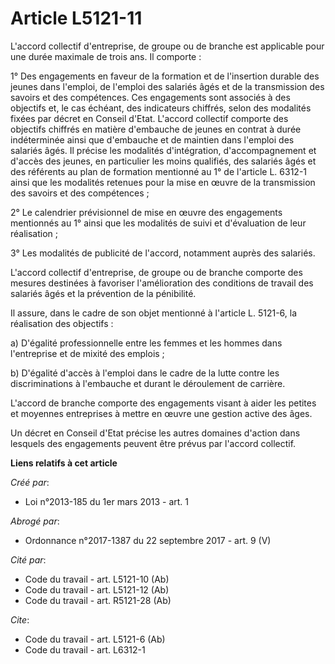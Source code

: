 # Article L5121-11

L'accord collectif d'entreprise, de groupe ou de branche est applicable pour une durée maximale de trois ans. Il comporte : 

1° Des engagements en faveur de la formation et de l'insertion durable des jeunes dans l'emploi, de l'emploi des salariés
âgés et de la transmission des savoirs et des compétences. Ces engagements sont associés à des objectifs et, le cas échéant,
des indicateurs chiffrés, selon des modalités fixées par décret en Conseil d'Etat. L'accord collectif comporte des objectifs
chiffrés en matière d'embauche de jeunes en contrat à durée indéterminée ainsi que d'embauche et de maintien dans l'emploi
des salariés âgés. Il précise les modalités d'intégration, d'accompagnement et d'accès des jeunes, en particulier les moins
qualifiés, des salariés âgés et des référents au plan de formation mentionné au 1° de l'article L. 6312-1 ainsi que les
modalités retenues pour la mise en œuvre de la transmission des savoirs et des compétences ; 

2° Le calendrier prévisionnel de mise en œuvre des engagements mentionnés au 1° ainsi que les modalités de suivi et
d'évaluation de leur réalisation ; 

3° Les modalités de publicité de l'accord, notamment auprès des salariés. 

L'accord collectif d'entreprise, de groupe ou de branche comporte des mesures destinées à favoriser l'amélioration des
conditions de travail des salariés âgés et la prévention de la pénibilité. 

Il assure, dans le cadre de son objet mentionné à l'article L. 5121-6, la réalisation des objectifs : 

a) D'égalité professionnelle entre les femmes et les hommes dans l'entreprise et de mixité des emplois ; 

b) D'égalité d'accès à l'emploi dans le cadre de la lutte contre les discriminations à l'embauche et durant le déroulement de
carrière. 

L'accord de branche comporte des engagements visant à aider les petites et moyennes entreprises à mettre en œuvre une gestion
active des âges. 

Un décret en Conseil d'Etat précise les autres domaines d'action dans lesquels des engagements peuvent être prévus par
l'accord collectif.

**Liens relatifs à cet article**

_Créé par_:

  - Loi n°2013-185 du 1er mars 2013 - art. 1

_Abrogé par_:

  - Ordonnance n°2017-1387 du 22 septembre 2017 - art. 9 (V)

_Cité par_:

  - Code du travail - art. L5121-10 (Ab)
  - Code du travail - art. L5121-12 (Ab)
  - Code du travail - art. R5121-28 (Ab)

_Cite_:

  - Code du travail - art. L5121-6 (Ab)
  - Code du travail - art. L6312-1
